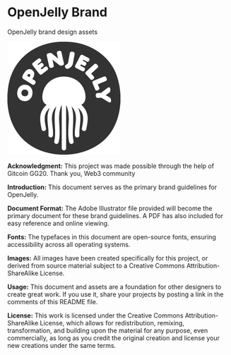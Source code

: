 # OpenJelly Brand
OpenJelly brand design assets

![OpenJelly Logo](https://github.com/OpenJelly/Brand/blob/main/Logo/oj-logo-333-256.png?raw=true)


**Acknowledgment:**
This project was made possible through the help of Gitcoin GG20. Thank you, Web3 community

**Introduction:**
This document serves as the primary brand guidelines for OpenJelly.

**Document Format:**
The Adobe Illustrator file provided will become the primary document for these brand guidelines. A PDF has also included for easy reference and online viewing.

**Fonts:**
The typefaces in this document are open-source fonts, ensuring accessibility across all operating systems.

**Images:**
All images have been created specifically for this project, or derived from source material subject to a Creative Commons Attribution-ShareAlike License.

**Usage:**
This document and assets are a foundation for other designers to create great work. If you use it, share your projects by posting a link in the comments of this README file.

**License:**
This work is licensed under the Creative Commons Attribution-ShareAlike License, which allows for redistribution, remixing, transformation, and building upon the material for any purpose, even commercially, as long as you credit the original creation and license your new creations under the same terms.
